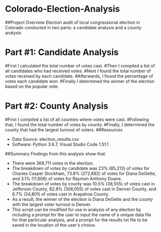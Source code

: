 # Colorado-Election-Analysis

##Project Overview
Election audit of local congressional election in Colorado conducted in two parts: a candidate analysis and a county analysis

# Part #1: Candidate Analysis
#First I calculated the total number of votes cast. 
#Then I compiled a list of all candidates who had received votes.
#Next I found the total number of votes received by each candidate. 
#Afterwards, I found the percentage of votes each candidate won.
#Finally I determined the winner of the election based on the popular vote.

# Part #2: County Analysis
#First I compiled a list of all counties where votes were cast.
#Following that, I found the total number of votes by county. 
#Finally, I determined the county that had the largest turnout of voters. 
##Resources
- Data Source: election_results.csv
- Software: Python 3.6.7, Visual Studio Code 1.51.1

##Summary
Findings from this analysis show that:
 - There were 369,711 votes in the election. 
 - The breakdown of votes by candidate was 23% (85,213) of votes for Charles Casper Stockham, 73.8% (272,892) of votes for Diana DeGette, and 3.1% (11,606) of votes for Raymon Anthony Doane.
 - The breakdown of votes by county was 10.5% (38,555) of votes cast in Jefferson County, 82.8% (306,055) of votes cast in Denver County, and 6.7% (24,801) of votes cast in Arapahoe County.     
- As a result, the winner of the election is Diana DeGette and the county with the largest voter turnout is Denver.
- This script can be modified for use in analysis of any election by including a prompt for the user to input the name of a unique data file for that particular analysis, and a prompt for the results txt file to be saved in the location of the user's choice.  
